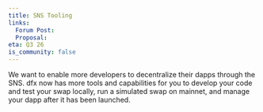 ```yaml
---
title: SNS Tooling
links:
  Forum Post:
  Proposal:
eta: Q3 26
is_community: false
---
```


We want to enable more developers to decentralize their dapps through the SNS. dfx now has more tools and capabilities for you to develop your code and test your swap locally, run a simulated swap on mainnet, and manage your dapp after it has been launched.
